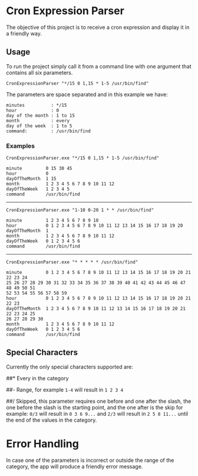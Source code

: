 ﻿# Cron Expression Parser
The objective of this project is to receive a cron expression and display it in a friendly way.

## Usage
To run the project simply call it from a command line with one argument that contains all six parameters.

`CronExpressionParser "*/15 0 1,15 * 1-5 /usr/bin/find"`

The parameters are space separated and in this example we have:
```
minutes          : */15
hour             : 0
day of the month : 1 to 15
month            : every
day of the week  : 1 to 5
command:         : /usr/bin/find
```

### Examples

`CronExpressionParser.exe "*/15 0 1,15 * 1-5 /usr/bin/find"`

```
minute         0 15 30 45
hour           0
dayOfTheMonth  1 15
month          1 2 3 4 5 6 7 8 9 10 11 12
dayOfTheWeek   1 2 3 4 5
command        /usr/bin/find
```
---

`CronExpressionParser.exe "1-10 0-20 1 * * /usr/bin/find"`
```
minute         1 2 3 4 5 6 7 8 9 10
hour           0 1 2 3 4 5 6 7 8 9 10 11 12 13 14 15 16 17 18 19 20
dayOfTheMonth  1
month          1 2 3 4 5 6 7 8 9 10 11 12
dayOfTheWeek   0 1 2 3 4 5 6
command        /usr/bin/find
```
---

`CronExpressionParser.exe "* * * * * /usr/bin/find"`
```
minute         0 1 2 3 4 5 6 7 8 9 10 11 12 13 14 15 16 17 18 19 20 21 22 23 24
25 26 27 28 29 30 31 32 33 34 35 36 37 38 39 40 41 42 43 44 45 46 47 48 49 50 51
52 53 54 55 56 57 58 59
hour           0 1 2 3 4 5 6 7 8 9 10 11 12 13 14 15 16 17 18 19 20 21 22 23
dayOfTheMonth  1 2 3 4 5 6 7 8 9 10 11 12 13 14 15 16 17 18 19 20 21 22 23 24 25
26 27 28 29 30
month          1 2 3 4 5 6 7 8 9 10 11 12
dayOfTheWeek   0 1 2 3 4 5 6
command        /usr/bin/find
```

## Special Characters
Currently the only special characters supported are:

##*
Every in the category

##-
Range, for example `1-4` will result in `1 2 3 4`

##/
Skipped, this parameter requires one before and one after the slash, the one before the slash is the starting point, and the one after is the skip for example: `0/3` will result in `0 3 6 9...`
and `2/3` will result in `2 5 8 11...` until the end of the values in the category.

# Error Handling
In case one of the parameters is incorrect or outside the range of the category, the app will produce a friendly error message.